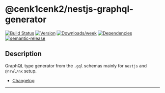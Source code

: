 # @cenk1cenk2/nestjs-graphql-generator

[![Build Status](https://drone.kilic.dev/api/badges/@cenk1cenk2/nestjs-graphql-generator/status.svg)](https://drone.kilic.dev/@cenk1cenk2/nestjs-graphql-generator) [![Version](https://img.shields.io/npm/v/@cenk1cenk2/nestjs-emitter.svg)](https://npmjs.org/package/@cenk1cenk2/nestjs-emitter) [![Downloads/week](https://img.shields.io/npm/dw/@cenk1cenk2/nestjs-emitter.svg)](https://npmjs.org/package/@cenk1cenk2/nestjs-emitter) [![Dependencies](https://img.shields.io/librariesio/release/npm/@cenk1cenk2/nestjs-emitter)](https://npmjs.org/package/@cenk1cenk2/nestjs-emitter) [![semantic-release](https://img.shields.io/badge/%20%20%F0%9F%93%A6%F0%9F%9A%80-semantic--release-e10079.svg)](https://github.com/semantic-release/semantic-release)

## Description

GraphQL type generator from the `.gql` schemas mainly for `nestjs` and `@nrwl/nx` setup.

- [Changelog](./CHANGELOG.md)

<!-- toc -->

<!-- tocstop -->

---
